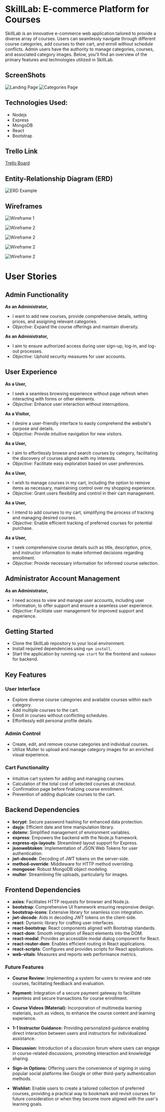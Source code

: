# SkillLab: E-commerce Platform for Courses

SkillLab is an innovative e-commerce web application tailored to provide a diverse array of courses. Users can seamlessly navigate through different course categories, add courses to their cart, and enroll without schedule conflicts. Admin users have the authority to manage categories, courses, and associated category images. Below, you'll find an overview of the primary features and technologies utilized in SkillLab.

## ScreenShots

![Landing Page](https://i.imgur.com/YpmcSCA.png)
![Categories Page](https://i.imgur.com/eilg8h0.png)


## Technologies Used:
- Nodejs
- Express
- MongoDB
- React
- Bootstrap


## Trello Link
[Trello Board](https://trello.com/b/wOMz7tZ5/sei7-project-3)

## Entity-Relationship Diagram (ERD)

![ERD Example](https://i.imgur.com/aKDpUTr.png)

## Wireframes


![Wireframe 1](https://i.imgur.com/rmWeTWl.png)


![Wireframe 2](https://i.imgur.com/wqIFSmy.png)


![Wireframe 2](https://i.imgur.com/4wRpTLk.png)


![Wireframe 2](https://i.imgur.com/vZj8hxb.png)


![Wireframe 2](https://i.imgur.com/M4HwSPJ.png)



# User Stories

## Admin Functionality
 **As an Administrator,**
   - I want to add new courses, provide comprehensive details, setting prices, and assigning relevant categories.
   - *Objective:* Expand the course offerings and maintain diversity.

 **As an Administrator,**
   - I aim to ensure authorized access during user sign-up, log-in, and log-out processes.
   - *Objective:* Uphold security measures for user accounts.

## User Experience
 **As a User,**
   - I seek a seamless browsing experience without page refresh when interacting with forms or other elements.
   - *Objective:* Enhance user interaction without interruptions.

 **As a Visitor,**
   - I desire a user-friendly interface to easily comprehend the website's purpose and details.
   - *Objective:* Provide intuitive navigation for new visitors.

 **As a User,**
   - I aim to effortlessly browse and search courses by category, facilitating the discovery of courses aligned with my interests.
   - *Objective:* Facilitate easy exploration based on user preferences.

 **As a User,**
   - I wish to manage courses in my cart, including the option to remove items as necessary, maintaining control over my shopping experience.
   - *Objective:* Grant users flexibility and control in their cart management.

 **As a User,**
   - I intend to add courses to my cart, simplifying the process of tracking and managing desired courses.
   - *Objective:* Enable efficient tracking of preferred courses for potential purchase.

 **As a User,**
   - I seek comprehensive course details such as title, description, price, and instructor information to make informed decisions regarding enrollment.
   - *Objective:* Provide necessary information for informed course selection.

## Administrator Account Management
 **As an Administrator,**
   - I need access to view and manage user accounts, including user information, to offer support and ensure a seamless user experience.
   - *Objective:* Facilitate user management for improved support and experience.


## Getting Started

- Clone the SkillLab repository to your local environment.
- Install required dependencies using `npm install`.
- Start the application by running `npm start` for the frontend and `nodemon` for backend.

## Key Features

### User Interface
- Explore diverse course categories and available courses within each category.
- Add multiple courses to the cart.
- Enroll in courses without conflicting schedules.
- Effortlessly edit personal profile details.

### Admin Control
- Create, edit, and remove course categories and individual courses.
- Utilize Multer to upload and manage category images for an enriched visual experience.

### Cart Functionality
- Intuitive cart system for adding and managing courses.
- Calculation of the total cost of selected courses at checkout.
- Confirmation page before finalizing course enrollment.
- Prevention of adding duplicate courses to the cart.


## Backend Dependencies

- **bcrypt**: Secure password hashing for enhanced data protection.
- **dayjs**: Efficient date and time manipulation library.
- **dotenv**: Simplified management of environment variables.
- **express**: Empowers the backend with the Node.js framework.
- **express-ejs-layouts**: Streamlined layout support for Express.
- **jsonwebtoken**: Implementation of JSON Web Tokens for user authentication.
- **jwt-decode**: Decoding of JWT tokens on the server-side.
- **method-override**: Middleware for HTTP method overriding.
- **mongoose**: Robust MongoDB object modeling.
- **multer**: Streamlining file uploads, particularly for images.

## Frontend Dependencies

- **axios**: Facilitates HTTP requests for browser and Node.js.
- **bootstrap**: Comprehensive UI framework ensuring responsive design.
- **bootstrap-icons**: Extensive library for seamless icon integration.
- **jwt-decode**: Aids in decoding JWT tokens on the client-side.
- **react**: Dynamic library for crafting user interfaces.
- **react-bootstrap**: React components aligned with Bootstrap standards.
- **react-dom**: Smooth integration of React elements into the DOM.
- **react-modal**: Provides an accessible modal dialog component for React.
- **react-router-dom**: Enables efficient routing in React applications.
- **react-scripts**: Configures and provides scripts for React applications.
- **web-vitals**: Measures and reports web performance metrics.


### Future Features

- **Course Review:** Implementing a system for users to review and rate courses, facilitating feedback and evaluation.

- **Payment:** Integration of a secure payment gateway to facilitate seamless and secure transactions for course enrollment.

- **Course Videos (Material):** Incorporation of multimedia learning materials, such as videos, to enhance the course content and learning experience.

- **1-1 Instructor Guidance:** Providing personalized guidance enabling direct interaction between users and instructors for individualized assistance.

- **Discussion:** Introduction of a discussion forum where users can engage in course-related discussions, promoting interaction and knowledge sharing.

- **Sign-in Options:** Offering users the convenience of signing in using popular social platforms like Google or other third-party authentication methods.

- **Wishlist:** Enable users to create a tailored collection of preferred courses, providing a practical way to bookmark and revisit courses for future consideration or when they become more aligned with the user's learning goals.
